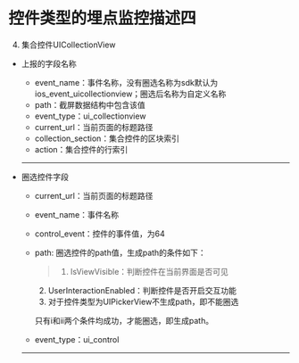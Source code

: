 # 控件类型的埋点监控描述四

4. 集合控件UICollectionView
 * 上报的字段名称
    * event_name：事件名称，没有圈选名称为sdk默认为ios_event_uicollectionview；圈选后名称为自定义名称
    * path：截屏数据结构中包含该值
    * event_type：ui_collectionview
    * current_url：当前页面的标题路径
    * collection_section：集合控件的区块索引
    * action：集合控件的行索引
    *** 
    
 * 圈选控件字段
    * current_url：当前页面的标题路径
    * event_name：事件名称
    * control_event：控件的事件值，为64
    * path: 圈选控件的path值，生成path的条件如下：
       > 1. IsViewVisible：判断控件在当前界面是否可见
       2. UserInteractionEnabled：判断控件是否开启交互功能
       3. 对于控件类型为UIPickerView不生成path，即不能圈选
       
       只有i和ii两个条件均成功，才能圈选，即生成path。
    * event_type：ui_control
    ***
    
 
